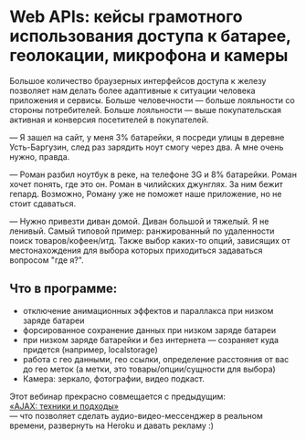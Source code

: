 # Web APIs: кейсы грамотного использования доступа к батарее, геолокации, микрофона и камеры

Большое количество браузерных интерфейсов доступа к железу позволяет нам делать более адаптивные к ситуации человека приложения и сервисы.
Больше человечности — больше лояльности со стороны потребителей.
Больше лояльности — выше покупательская активная и конверсия посетителей в покупателей.

— Я зашел на сайт, у меня 3% батарейки, я посреди улицы в деревне Усть-Баргузин, след раз зарядить ноут смогу через два. А мне очень нужно, правда.

— Роман разбил ноутбук в реке, на телефоне 3G и 8% батарейки. Роман хочет понять, где это он. Роман в чилийских джунглях. За ним бежит гепард. Возможно, Роману уже не поможет наше приложение, но не стоит сдаваться.

— Нужно привезти диван домой. Диван большой и тяжелый. Я не ленивый. Самый типовой пример: ранжированный по удаленности поиск товаров/кофеен/итд. Также выбор каких-то опций, зависящих от местонахождения для выбора которых приходиться задаваться вопросом "где я?".



## Что в программе:

* отключение анимационных эффектов и параллакса при низком заряде батареи
* форсированное сохранение данных при низком заряде батареи  
* при низком заряде батарейки и без интернета — созраняет куда придется (например, localstorage)
* работа с гео данными, гео ссылки, определение расстояния от вас до гео меток (а метки, это товары/опции/сущности для выбора)
* Камера: зеркало, фотографии, видео подкаст.

Этот вебинар прекрасно совмещается с предыдущим:  
[«AJAX: техники и подходы»](http://pr-of-it.ru/webinars/50.html)  
— что позволяет сделать аудио-видео-мессенджер в реальном времени, развернуть на Heroku и давать рекламу :)